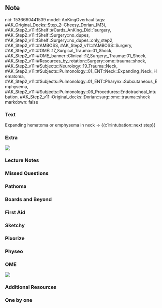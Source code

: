 ## Note
nid: 1536690441539
model: AnKingOverhaul
tags: #AK_Original_Decks::Step_2::Cheesy_Dorian_(M3), #AK_Step2_v11::!Shelf::#Cards_AnKing_Did::1surgery, #AK_Step2_v11::!Shelf::Surgery::no_dupes, #AK_Step2_v11::!Shelf::Surgery::no_dupes::only_step2, #AK_Step2_v11::#AMBOSS, #AK_Step2_v11::#AMBOSS::Surgery, #AK_Step2_v11::#OME::17_Surgical_Trauma::01_Shock, #AK_Step2_v11::#OME_banner::Clinical::17_Surgery:_Trauma::01_Shock, #AK_Step2_v11::#Resources_by_rotation::Surgery::ome::trauma::shock, #AK_Step2_v11::#Subjects::Neurology::19_Trauma::Neck, #AK_Step2_v11::#Subjects::Pulmonology::01_ENT::Neck::Expanding_Neck_Hematoma, #AK_Step2_v11::#Subjects::Pulmonology::01_ENT::Pharynx::Subcutaneous_Emphysema, #AK_Step2_v11::#Subjects::Pulmonology::06_Procedures::Endotracheal_Intubation, #AK_Step2_v11::Original_decks::Dorian::surg::ome::trauma::shock
markdown: false

### Text
Expanding hematoma or emphysema in neck → {{c1::intubation::next step}}

### Extra
<img src="paste-4238909382852609%20(1).jpg">

### Lecture Notes


### Missed Questions


### Pathoma


### Boards and Beyond


### First Aid


### Sketchy


### Pixorize


### Physeo


### OME
<div class="ome-widget">
  <a href=
  "https://onlinemeded.org/spa/surgery-trauma/shock/acquire?ref=anki">
  <img src="_OME_AnkiFlashcards_Lesson_5.png"></a>
</div>

### Additional Resources


### One by one

